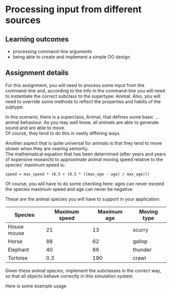 # Processing input from different sources #

## Learning outcomes ##
* processing command-line arguments
* being able to create and implement a simple OO design

## Assignment details ##
For this assignment, you will need to process some input from the command-line and, 
according to the info in the command-line you will need to instantiate the correct subclass to the supertype: Animal.
Also, you will need to override some methods to reflect the properties and habits of the subtype.

In this scenario, there is a superclass, Animal, that defines some basic ... animal behaviour. 
As you may well know, all animals are able to generate sound and are able to move.  
Of course, they tend to do this in vastly differing ways.

Another aspect that is quite universal for animals is that they tend to move slower when they are nearing seniority.  
The mathematical equation that has been determined (after years and years of expensive research)
 to approximate animal moving speed relative to the species' maximum speed is:  

```
speed = max_speed * (0.5 + (0.5 * ((max_age - age) / max_age)))
```

Of course, you will have to do some checking here: ages can never exceed the species maximum speed and age can never be negative.  

These are the animal species you will have to support in your application:


Species       | Maximum speed  | Maximum age  | Moving type
------------- | -------------- | ------------ | ------------
House mouse   | 21             | 13           | scurry
Horse         | 88             | 62           | gallop
Elephant      | 40             | 86           | thunder
Tortoise      | 0.3            | 190          | crawl

Given these animal species, implement the subclasses in the correct way, 
so that all objects behave correctly in this simulation system.

Here is some example usage

